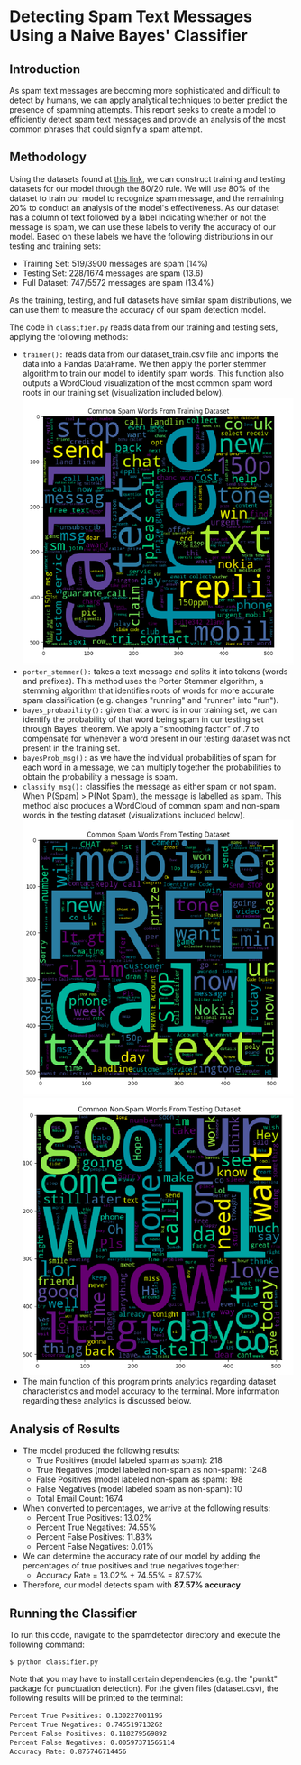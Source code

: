 
Detecting Spam Text Messages Using a Naive Bayes' Classifier
============


Introduction
---------

As spam text messages are becoming more sophisticated and difficult to detect by humans,
we can apply analytical techniques to better predict the presence of spamming attempts. This report seeks to create 
a model to efficiently detect spam text messages and provide an analysis of the most common phrases that could
signify a spam attempt. 

Methodology
----------
Using the datasets found at [this link](http://spamassassin.apache.org/old/publiccorpus/), we can construct training
and testing datasets for our model through the 80/20 rule. We will use 80% of the dataset to train our model to recognize 
spam message, and the remaining 20% to conduct an analysis of the model's effectiveness. As our dataset has a column of 
text followed by a label indicating whether or not the message is spam, we can use these labels to verify the accuracy
of our model. Based on these labels we have the following distributions in our testing and training sets: 

- Training Set: 519/3900 messages are spam (14%)
- Testing Set: 228/1674 messages are spam (13.6)
- Full Dataset: 747/5572 messages are spam (13.4%)

As the training, testing, and full datasets have similar spam distributions, we can use them to measure the accuracy
of our spam detection model.

The code in `classifier.py` reads data from our training and testing sets, applying the following methods: 
 
- `trainer():` reads data from our dataset_train.csv file and imports the data into a Pandas DataFrame. We then apply
the porter stemmer algorithm to train our model to identify spam words. This function also outputs a WordCloud visualization
of the most common spam word roots in our training set (visualization included below). 
![Alt Text](spam_training.png "Spam Words")
- `porter_stemmer():` takes a text message and splits it into tokens (words and prefixes). This method 
uses the Porter Stemmer algorithm, a stemming algorithm that identifies roots of words for more accurate spam classification
(e.g. changes "running" and "runner" into "run"). 
- `bayes_probability():` given that a word is in our training set, we can identify the probability of 
that word being spam in our testing set through Bayes' theorem. We apply a "smoothing factor" of .7 to compensate for whenever
a word present in our testing dataset was not present in the training set. 
- `bayesProb_msg():` as we have the individual probabilities of spam for each word in a message, we can 
multiply together the probabilities to obtain the probability a message is spam. 
- `classify_msg():` classifies the message as either spam or not spam. When P(Spam) > P(Not Spam), the message 
is labelled as spam. This method also produces a WordCloud of common spam and non-spam words in the testing dataset (visualizations included below). 
![Alt Text](spam_testing.png "Spam Words")
![Alt Text](ham_testing.png "Non-Spam Words")
- The main function of this program prints analytics regarding dataset characteristics and model accuracy to the terminal. 
More information regarding these analytics is discussed below. 



Analysis of Results
-----

-   The model produced the following results: 
    - True Positives (model labeled spam as spam): 218
    - True Negatives (model labeled non-spam as non-spam): 1248
    - False Positives (model labeled non-spam as spam): 198
    - False Negatives (model labeled spam as non-spam): 10
    - Total Email Count: 1674
- When converted to percentages, we arrive at the following results: 
    - Percent True Positives: 13.02%
    - Percent True Negatives: 74.55%
    - Percent False Positives: 11.83%
    - Percent False Negatives: 0.01%
- We can determine the accuracy rate of our model by adding the percentages of true 
positives and true negatives together: 
    - Accuracy Rate = 13.02% + 74.55% = 87.57%
- Therefore, our model detects spam with **87.57% accuracy**

Running the Classifier
------------

To run this code, navigate to the spamdetector directory and execute the following command:

``` {.sh}
$ python classifier.py
```
Note that you may have to install certain dependencies (e.g. the "punkt" package for punctuation detection). For the given files (dataset.csv), the following results will be printed to the terminal: 
``` {.sh}
Percent True Positives: 0.130227001195
Percent True Negatives: 0.745519713262
Percent False Positives: 0.118279569892
Percent False Negatives: 0.00597371565114
Accuracy Rate: 0.875746714456

```


